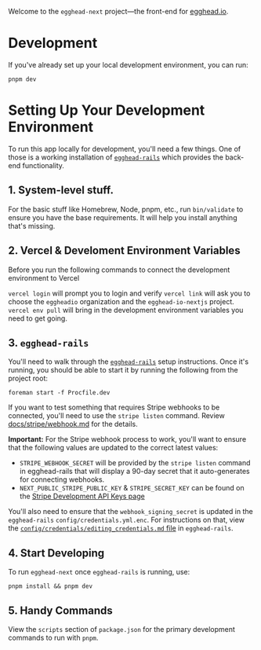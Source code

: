 Welcome to the `egghead-next` project—the front-end for [egghead.io](https://egghead.io).

# Development

If you've already set up your local development environment, you can run:

`pnpm dev`

# Setting Up Your Development Environment

To run this app locally for development, you'll need a few things. One of those is a working installation of [`egghead-rails`](https://github.com/eggheadio/egghead-rails) which provides the back-end functionality.

## 1. System-level stuff.

For the basic stuff like Homebrew, Node, pnpm, etc., run `bin/validate` to ensure you have the base requirements. It will help you install anything that's missing.

## 2. Vercel & Develoment Environment Variables

Before you run the following commands to connect the development environment to Vercel

`vercel login` will prompt you to login and verify
`vercel link` will ask you to choose the `eggheadio` organization and the `egghead-io-nextjs` project.
`vercel env pull` will bring in the development environment variables you need to get going.

## 3. `egghead-rails`

You'll need to walk through the [`egghead-rails`](https://github.com/eggheadio/egghead-rails) setup instructions. Once it's running, you should be able to start it by running the following from the project root:

`foreman start -f Procfile.dev`

If you want to test something that requires Stripe webhooks to be connected, you'll need to use the `stripe listen` command. Review [docs/stripe/webhook.md](https://github.com/skillrecordings/egghead-rails/blob/main/docs/stripe/webhooks.md) for the details.

**Important:** For the Stripe webhook process to work, you'll want to ensure that the following values are updated to the correct latest values:

- `STRIPE_WEBHOOK_SECRET` will be provided by the `stripe listen` command in egghead-rails that will display a 90-day secret that it auto-generates for connecting webhooks.
- `NEXT_PUBLIC_STRIPE_PUBLIC_KEY` & `STRIPE_SECRET_KEY` can be found on the [Stripe Development API Keys page](https://dashboard.stripe.com/test/apikeys)

You'll also need to ensure that the `webhook_signing_secret` is updated in the `egghead-rails` `config/credentials.yml.enc`. For instructions on that, view the [`config/credentials/editing_credentials.md` file](https://github.com/skillrecordings/egghead-rails/blob/main/config/credentials/editing_credentials.md) in `egghead-rails`.

## 4. Start Developing

To run `egghead-next` once `egghead-rails` is running, use:

`pnpm install && pnpm dev`

## 5. Handy Commands

View the `scripts` section of `package.json` for the primary development commands to run with `pnpm`.
